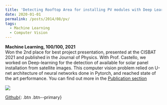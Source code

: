 ```yaml
---
title: 'Detecting Rooftop Area for installing PV modules with Deep Learning'
date: 2020-01-01
permalink: /posts/2014/08/pv/
tags:
  - Machine Learning
  - Computer Vision
---
```


**Machine Learning, 100/100, 2021** <br> Won the 2nd place for best project presentation, presented at the CISBAT 2021 and published in the Journal of Physics. With Prof. Castello, we worked on Deep-learning for the detection of available for solar panel installation from satellite images. This computer vision problem relied on U-net architecture of neural networks done in Pytorch, and reached state of the art performance. You can find out more in the <a href='/publications/'>Publication section</a>  


<img src='https://user-images.githubusercontent.com/32882147/102341360-0a944480-3f98-11eb-8970-9ddbd0277339.jpeg'>

[Github](https://github.com/raphaelattias/rooftop-cnn-detection){: .btn .btn--primary}
